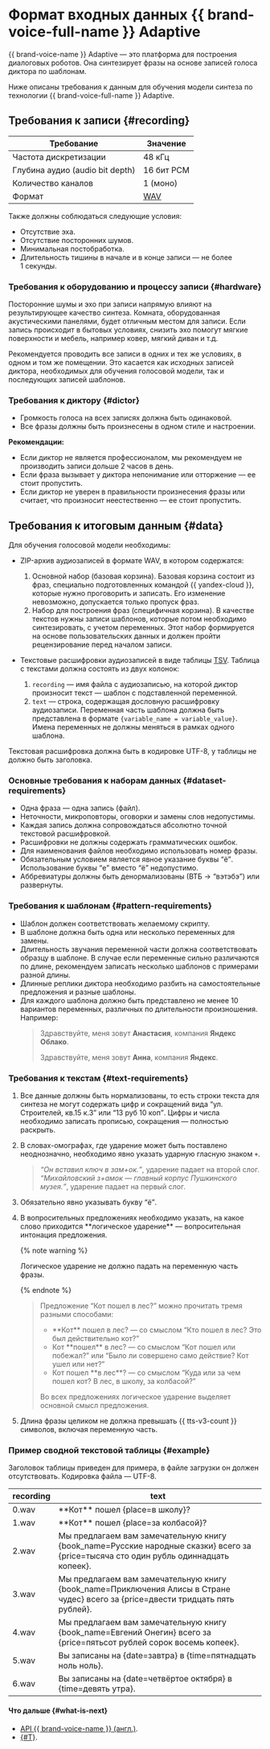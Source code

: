 # Формат входных данных {{ brand-voice-full-name }} Adaptive

{{ brand-voice-name }} Adaptive — это платформа для построения диалоговых роботов. Она синтезирует фразы на основе записей голоса диктора по шаблонам.

Ниже описаны требования к данным для обучения модели синтеза по технологии {{ brand-voice-full-name }} Adaptive.

## Требования к записи {#recording}

| Требование | Значение |
| --- | --- |
| Частота дискретизации | 48 кГц |
| Глубина аудио (audio bit depth) |  16 бит PCM |
| Количество каналов |  1 (моно) |
| Формат | [WAV](https://ru.wikipedia.org/wiki/WAV) |

Также должны соблюдаться следующие условия:

* Отсутствие эха.
* Отсутствие посторонних шумов.
* Минимальная постобработка.
* Длительность тишины в начале и в конце записи — не более 1 секунды.

### Требования к оборудованию и процессу записи {#hardware}

Посторонние шумы и эхо при записи напрямую влияют на результирующее качество синтеза. Комната, оборудованная акустическими панелями, будет отличным местом для записи. Если запись происходит в бытовых условиях, снизить эхо помогут мягкие поверхности и мебель, например ковер, мягкий диван и т.д.

Рекомендуется проводить все записи в одних и тех же условиях, в одном и том же помещении. Это касается как исходных записей диктора, необходимых для обучения голосовой модели, так и последующих записей шаблонов.

### Требования к диктору {#dictor}

* Громкость голоса на всех записях должна быть одинаковой.
* Все фразы должны быть произнесены в одном стиле и настроении.

**Рекомендации:**

* Если диктор не является профессионалом, мы рекомендуем не производить записи дольше 2 часов в день.
* Если фраза вызывает у диктора непонимание или отторжение — ее стоит пропустить.
* Если диктор не уверен в правильности произнесения фразы или считает, что произносит неестественно — ее стоит пропустить.

## Требования к итоговым данным {#data}

Для обучения голосовой модели необходимы:
* ZIP-архив аудиозаписей в формате WAV, в котором содержатся:
   1. Основной набор (базовая корзина). Базовая корзина состоит из фраз, специально подготовленных командой {{ yandex-cloud }}, которые нужно проговорить и записать. Его изменение невозможно, допускается только пропуск фраз.
   1. Набор для построения фраз (специфичная корзина). В качестве текстов нужны записи шаблонов, которые потом необходимо синтезировать, с учетом переменных. Этот набор формируется на основе пользовательских данных и должен пройти рецензирование перед началом записи.

* Текстовые расшифровки аудиозаписей в виде таблицы [TSV](https://ru.wikipedia.org/wiki/TSV). Таблица с текстами должна состоять из двух колонок:
   1. `recording` — имя файла с аудиозаписью, на которой диктор произносит текст — шаблон с подставленной переменной.
   1. `text`  — строка, содержащая дословную расшифровку аудиозаписи. Переменная часть шаблона должна быть представлена в формате `{variable_name = variable_value}`. Имена переменных не должны меняться в рамках одного шаблона.

Текстовая расшифровка должна быть в кодировке UTF-8, у таблицы не должно быть заголовка.

### Основные требования к наборам данных {#dataset-requirements}

* Одна фраза — одна запись (файл).
* Неточности, микроповторы, оговорки и замены слов недопустимы.
* Каждая запись должна сопровождаться абсолютно точной текстовой расшифровкой.
* Расшифровки не должны содержать грамматических ошибок.
* Для наименования файлов необходимо использовать номер фразы.
* Обязательным условием является явное указание буквы <q>ё</q>. Использование буквы <q>е</q> вместо <q>ё</q> недопустимо.
* Аббревиатуры должны быть денормализованы (ВТБ → <q>вэтэбэ</q>) или развернуты.

### Требования к шаблонам {#pattern-requirements}

* Шаблон должен соответствовать желаемому скрипту.
* В шаблоне должна быть одна или несколько переменных для замены.
* Длительность звучания переменной части должна соответствовать образцу в шаблоне. В случае если переменные сильно различаются по длине, рекомендуем записать несколько шаблонов с примерами разной длины.
* Длинные реплики диктора необходимо разбить на самостоятельные предложения и разные шаблоны.
* Для каждого шаблона должно быть представлено не менее 10 вариантов переменных, различных по длительности произношения.
    Например:    
    >Здравствуйте, меня зовут **Анастасия**, компания **Яндекс Облако**.
    >
    >Здравствуйте, меня зовут **Анна**, компания **Яндекс**.

### Требования к текстам {#text-requirements}

1. Все данные должны быть нормализованы, то есть строки текста для синтеза не могут содержать цифр и сокращений вида <q>ул. Строителей, кв.15 к.3</q> или <q>13 руб 10 коп</q>. Цифры и числа необходимо записать прописью, сокращения — полностью раскрыть. 
   
1. В словах-омографах, где ударение может быть поставлено неоднозначно, необходимо явно указать ударную гласную знаком `+`.
   > _<q>Он вставил ключ в зам+ок.</q>_, ударение падает на второй слог.
   > _<q>Михайловский з+амок — главный корпус Пушкинского музея.</q>_, ударение падает на первый слог.

1. Обязательно явно указывать букву <q>ё</q>.

1. В вопросительных предложениях необходимо указать, на какое слово приходится \*\*логическое ударение\*\* — вопросительная интонация предложения. 

   {% note warning %}

   Логическое ударение не должно падать на переменную часть фразы.

   {% endnote %}

   > Предложение <q>Кот пошел в лес?</q> можно прочитать тремя разными способами:
   > * \*\*Кот\*\* пошел в лес? — со смыслом <q>Кто пошел в лес? Это был действительно кот?</q>
   > * Кот \*\*пошел\*\* в лес? — со смыслом <q>Кот пошел или побежал?</q> или <q>Было ли совершено само действие? Кот ушел или нет?</q>
   > * Кот пошел \*\*в лес\*\*? — со смыслом <q>Куда или за чем пошел кот? В лес, в школу, за колбасой?</q>
   >
   > Во всех предложениях логическое ударение выделяет основной смысл предложения.
   
1. Длина фразы целиком не должна превышать {{ tts-v3-count }} символов, включая переменную часть.

### Пример сводной текстовой таблицы {#example}

Заголовок таблицы приведен для примера, в файле загрузки он должен отсутствовать.
Кодировка файла — UTF-8.

| recording | text |
|---|---|
| 0.wav | \*\*Кот\*\* пошел {place=в школу}? |
| 1.wav | \*\*Кот\*\* пошел {place=за колбасой}? |
| 2.wav | Мы предлагаем вам замечательную книгу {book_name=Русские народные сказки} всего за \{price=тысяча сто один рубль одиннадцать копеек}. |
| 3.wav | Мы предлагаем вам замечательную книгу {book_name=Приключения Алисы в Стране чудес} всего за \{price=двести тридцать пять рублей}. |
| 4.wav | Мы предлагаем вам замечательную книгу {book_name=Евгений Онегин} всего за \{price=пятьсот рублей сорок восемь копеек}.  |
| 5.wav | Вы записаны на {date=завтра} в \{time=пятнадцать ноль ноль}. |
| 6.wav | Вы записаны на {date=четвёртое октября} в \{time=девять утра}. |

#### Что дальше {#what-is-next}

* [API {{ brand-voice-name }} (англ.)](../../new-v3/api-ref/grpc/).
* [{#T}](import-data.md).